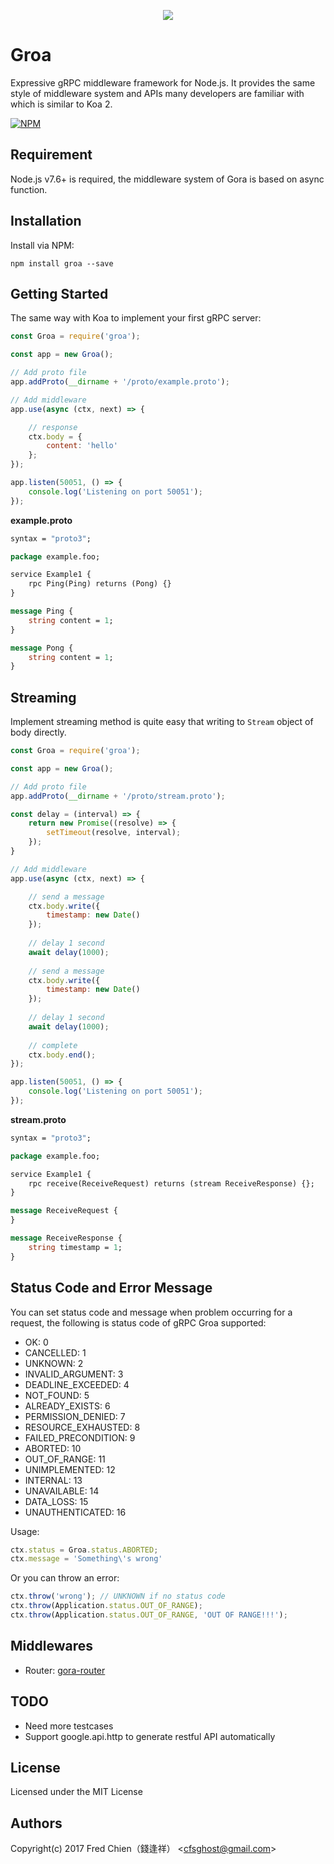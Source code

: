 <p align="center">
<a href="https://github.com/cfsghost/brig">
<img src="https://user-images.githubusercontent.com/252072/30776180-913e50e0-a0d4-11e7-819b-87ed776e6a47.png">
</a>
</p>

# Groa

Expressive gRPC middleware framework for Node.js. It provides the same style of middleware system and APIs many developers are familiar with which is similar to Koa 2.

[![NPM](https://nodei.co/npm/groa.png?downloads=true&downloadRank=true&stars=true)](https://nodei.co/npm/groa/)

## Requirement

Node.js v7.6+ is required, the middleware system of Gora is based on async function.

## Installation

Install via NPM:

```shell
npm install groa --save
```

## Getting Started

The same way with Koa to implement your first gRPC server:

```javascript
const Groa = require('groa');

const app = new Groa();

// Add proto file
app.addProto(__dirname + '/proto/example.proto');

// Add middleware
app.use(async (ctx, next) => {

	// response
	ctx.body = {
		content: 'hello'
	};
});

app.listen(50051, () => {
	console.log('Listening on port 50051');
});
```

__example.proto__

```proto
syntax = "proto3";

package example.foo;

service Example1 {
	rpc Ping(Ping) returns (Pong) {}
}

message Ping {
	string content = 1;
}

message Pong {
	string content = 1;
}
```

## Streaming

Implement streaming method is quite easy that writing to `Stream` object of body directly.

```javascript
const Groa = require('groa');

const app = new Groa();

// Add proto file
app.addProto(__dirname + '/proto/stream.proto');

const delay = (interval) => {
	return new Promise((resolve) => {
		setTimeout(resolve, interval);
	});
}

// Add middleware
app.use(async (ctx, next) => {

	// send a message
	ctx.body.write({
		timestamp: new Date()
	});
	
	// delay 1 second
	await delay(1000);
	
	// send a message
	ctx.body.write({
		timestamp: new Date()
	});
	
	// delay 1 second
	await delay(1000);
	
	// complete
	ctx.body.end();
});

app.listen(50051, () => {
	console.log('Listening on port 50051');
});
```

__stream.proto__

```proto
syntax = "proto3";

package example.foo;

service Example1 {
	rpc receive(ReceiveRequest) returns (stream ReceiveResponse) {};
}

message ReceiveRequest {
}

message ReceiveResponse {
	string timestamp = 1;
}
```

## Status Code and Error Message

You can set status code and message when problem occurring for a request, the following is status code of gRPC Groa supported:

* OK: 0
* CANCELLED: 1
* UNKNOWN: 2
* INVALID_ARGUMENT: 3
* DEADLINE_EXCEEDED: 4
* NOT_FOUND: 5
* ALREADY_EXISTS: 6
* PERMISSION_DENIED: 7
* RESOURCE_EXHAUSTED: 8
* FAILED_PRECONDITION: 9
* ABORTED: 10
* OUT_OF_RANGE: 11
* UNIMPLEMENTED: 12
* INTERNAL: 13
* UNAVAILABLE: 14
* DATA_LOSS: 15
* UNAUTHENTICATED: 16

Usage:

```javascript
ctx.status = Groa.status.ABORTED;
ctx.message = 'Something\'s wrong'
```

Or you can throw an error:

```javascript
ctx.throw('wrong'); // UNKNOWN if no status code
ctx.throw(Application.status.OUT_OF_RANGE);
ctx.throw(Application.status.OUT_OF_RANGE, 'OUT OF RANGE!!!');
```

## Middlewares

* Router: [gora-router](https://github.com/GroaJS/groa-router)

## TODO

* Need more testcases
* Support google.api.http to generate restful API automatically

## License
Licensed under the MIT License
 
## Authors
Copyright(c) 2017 Fred Chien（錢逢祥） <<cfsghost@gmail.com>>
